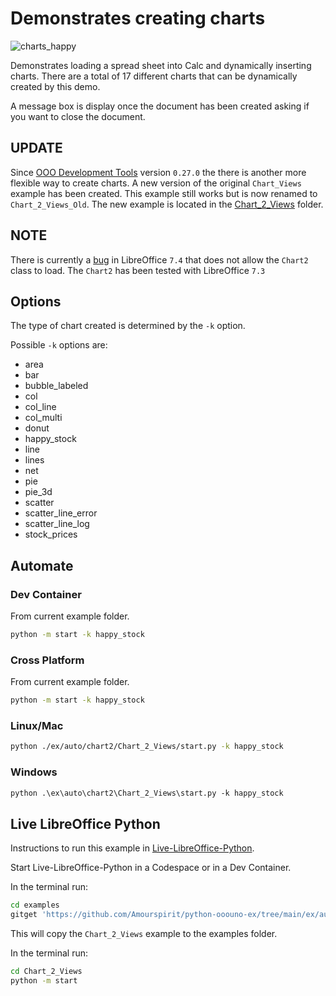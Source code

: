 # Demonstrates creating charts

![charts_happy](https://user-images.githubusercontent.com/4193389/198873533-36de5d26-1071-467b-95f4-2e557b4017cb.png)

Demonstrates loading a spread sheet into Calc and dynamically inserting charts.
There are a total of 17 different charts that can be dynamically created by this demo.

A message box is display once the document has been created asking if you want to close the document.

## UPDATE

Since [OOO Development Tools] version `0.27.0` the there is another more flexible way to create charts.
A new version of the original `Chart_Views` example has been created. This example still works but is now renamed to `Chart_2_Views_Old`.
The new example is located in the [Chart_2_Views](../Chart_2_Views/) folder.

## NOTE

There is currently a [bug](https://bugs.documentfoundation.org/show_bug.cgi?id=151846) in LibreOffice `7.4` that does not allow the `Chart2` class to load.
The `Chart2` has been tested with LibreOffice `7.3`

## Options

The type of chart created is determined by the `-k` option.

Possible `-k` options are:

- area
- bar
- bubble_labeled
- col
- col_line
- col_multi
- donut
- happy_stock
- line
- lines
- net
- pie
- pie_3d
- scatter
- scatter_line_error
- scatter_line_log
- stock_prices

## Automate

### Dev Container

From current example folder.

```sh
python -m start -k happy_stock
```

### Cross Platform

From current example folder.

```sh
python -m start -k happy_stock
```

### Linux/Mac

```sh
python ./ex/auto/chart2/Chart_2_Views/start.py -k happy_stock
```

### Windows

```ps
python .\ex\auto\chart2\Chart_2_Views\start.py -k happy_stock
```

## Live LibreOffice Python

Instructions to run this example in [Live-LibreOffice-Python](https://github.com/Amourspirit/live-libreoffice-python).

Start Live-LibreOffice-Python in a Codespace or in a Dev Container.

In the terminal run:

```bash
cd examples
gitget 'https://github.com/Amourspirit/python-ooouno-ex/tree/main/ex/auto/chart2/Chart_2_Views'
```

This will copy the `Chart_2_Views` example to the examples folder.

In the terminal run:

```bash
cd Chart_2_Views
python -m start
```

[OOO Development Tools]: https://python-ooo-dev-tools.readthedocs.io/en/latest/